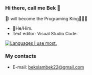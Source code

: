 ### Hi there, call me Bek 👋
👒I will become the Programing King👨🏽‍💻 


- 👦He/Him.
- Text editor: Visual Studio Code.

[![Languages I use most.][stats]][github]

### My contacts
- E-mail: bekslambek22@gmail.com


[stats]: https://github-readme-stats.vercel.app/api/top-langs/?username=MugiD&theme=onedark&layout=compact
[github]: https://github.com/MugiD
